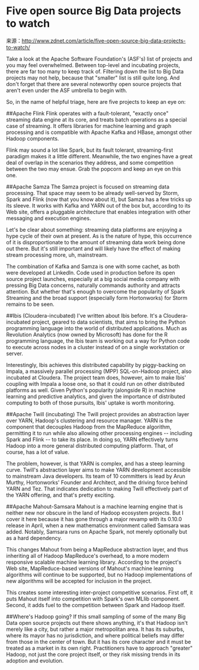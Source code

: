 # Five open source Big Data projects to watch

来源：http://www.zdnet.com/article/five-open-source-big-data-projects-to-watch/

Take a look at the Apache Software Foundation's (ASF's) list of projects and you may feel overwhelmed. Between top-level and incubating projects, there are far too many to keep track of. Filtering down the list to Big Data projects may not help, because that "smaller" list is still quite long. And don't forget that there are several noteworthy open source projects that aren't even under the ASF umbrella to begin with.

So, in the name of helpful triage, here are five projects to keep an eye on:

##Apache Flink
Flink operates with a fault-tolerant, "exactly once" streaming data engine at its core, and treats batch operations as a special case of streaming. It offers libraries for machine learning and graph processing and is compatible with Apache Kafka and HBase, amongst other Hadoop components.

Flink may sound a lot like Spark, but its fault tolerant, streaming-first paradigm makes it a little different. Meanwhile, the two engines have a great deal of overlap in the scenarios they address, and some competition between the two may ensue. Grab the popcorn and keep an eye on this one.

##Apache Samza
The Samza project is focused on streaming data processing. That space may seem to be already well-served by Storm, Spark and Flink (now that you know about it), but Samza has a few tricks up its sleeve. It works with Kafka and YARN out of the box but, according to its Web site, offers a pluggable architecture that enables integration with other messaging and execution engines.

Let's be clear about something: streaming data platforms are enjoying a hype cycle of their own at present. As is the nature of hype, this occurrence of it is disproportionate to the amount of streaming data work being done out there. But it's still important and will likely have the effect of making stream processing more, uh, mainstream.

The combination of Kafka and Samza is one with some cachet, as both were developed at LinkedIn. Code used in production before its open source project launches, especially at a big social media company with pressing Big Data concerns, naturally commands authority and attracts attention. But whether that's enough to overcome the popularity of Spark Streaming and the broad support (especially form Hortonworks) for Storm remains to be seen.

##Ibis (Cloudera-incubated)
I've written about Ibis before. It's a Cloudera-incubated project, geared to data scientists, that aims to bring the Python programming language into the world of distributed applications. Much as Revolution Analytics (now owned by Microsoft) has done for the R programming language, the Ibis team is working out a way for Python code to execute across nodes in a cluster instead of on a single workstation or server.

Interestingly, Ibis achieves this distributed capability by piggy-backing on Impala, a massively parallel processing (MPP) SQL-on-Hadoop project, also incubated at Cloudera. The project team does, however, aim to make Ibis' coupling with Impala a loose one, so that it could run on other distributed platforms as well. Given Python's popularity (alongside R) in machine learning and predictive analytics, and given the importance of distributed computing to both of those pursuits, Ibis' uptake is worth monitoring.

##Apache Twill (incubating)
The Twill project provides an abstraction layer over YARN, Hadoop's clustering and resource manager. YARN is the component that decouples Hadoop from the MapReduce algorithm, permitting it to run while also allowing other processing engines -- including Spark and Flink -- to take its place. In doing so, YARN effectively turns Hadoop into a more general distributed computing platform. That, of course, has a lot of value.

The problem, however, is that YARN is complex, and has a steep learning curve. Twill's abstraction layer aims to make YARN development accessible to mainstream Java developers. Its team of 10 committers is lead by Arun Murthy, Hortonworks' Founder and Architect, and the driving force behind YARN and Tez. That indicates dedication to making Twill effectively part of the YARN offering, and that's pretty exciting.

##Apache Mahout-Samsara
Mahout is a machine learning engine that is neither new nor obscure in the land of Hadoop ecosystem projects. But I cover it here because it has gone through a major revamp with its 0.10.0 release in April, when a new mathematics environment called Samsara was added. Notably, Samsara runs on Apache Spark, not merely optionally but as a hard dependency.

This changes Mahout from being a MapReduce abstraction layer, and thus inheriting all of Hadoop MapReduce's overhead, to a more modern responsive scalable machine learning library. According to the project's Web site, MapReduce-based versions of Mahout's machine learning algorithms will continue to be supported, but no Hadoop implementations of new algorithms will be accepted for inclusion in the project.

This creates some interesting inter-project competitive scenarios. First off, it puts Mahout itself into competition with Spark's own MLlib component. Second, it adds fuel to the competition between Spark and Hadoop itself.

##Where's Hadoop going?
If this small sampling of some of the many Big Data open source projects out there shows anything, it's that Hadoop isn't merely like a city, but rather a major metropolitan area. It has its suburbs, where its mayor has no jurisdiction, and where political beliefs may differ from those in the center of town. But it has its core character and it must be treated as a market in its own right. Practitioners have to approach "greater" Hadoop, not just the core project itself, or they risk missing trends in its adoption and evolution.

